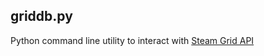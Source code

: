 ## griddb.py ##
Python command line utility to interact with
[Steam Grid API](https://www.steamgriddb.com/)